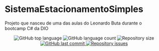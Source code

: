 # SistemaEstacionamentoSimples
 Projeto que nasceu de uma das aulas do Leonardo Buta durante o bootcamp C# da DIO
 <p align="center">
  <img alt="GitHub top language" src="https://img.shields.io/github/languages/top/willyanferreira/SistemaEstacionamentoSimples" />
  
  <img alt="GitHub language count" src="https://img.shields.io/github/languages/count/willyanferreira/SistemaEstacionamentoSimples" />
  
  <img alt="Repository size" src="https://img.shields.io/github/repo-size/willyanferreira/SistemaEstacionamentoSimples" />

  <a href="https://github.com/leovargasdev/sonoplastia-vai-dar-namoro/commits/master">
    <img alt="GitHub last commit" src="https://img.shields.io/github/last-commit/willyanferreira/SistemaEstacionamentoSimples" />
  </a>
  
  <a href="https://github.com/leovargasdev/sonoplastia-vai-dar-namoro/issues">
    <img alt="Repository issues" src="https://img.shields.io/github/issues/willyanferreira/SistemaEstacionamentoSimples" />
  </a>
</p>
